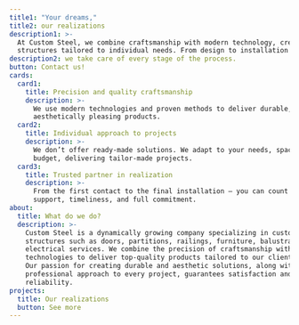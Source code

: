 ```yaml
---
title1: "Your dreams,"
title2: our realizations
description1: >-
  At Custom Steel, we combine craftsmanship with modern technology, creating solid
  structures tailored to individual needs. From design to installation –
description2: we take care of every stage of the process.
button: Contact us!
cards:
  card1:
    title: Precision and quality craftsmanship
    description: >-
      We use modern technologies and proven methods to deliver durable, solid, and
      aesthetically pleasing products.
  card2:
    title: Individual approach to projects
    description: >-
      We don’t offer ready-made solutions. We adapt to your needs, space, and
      budget, delivering tailor-made projects.
  card3:
    title: Trusted partner in realization
    description: >-
      From the first contact to the final installation – you can count on our
      support, timeliness, and full commitment.
about:
  title: What do we do?
  description: >-
    Custom Steel is a dynamically growing company specializing in custom metal
    structures such as doors, partitions, railings, furniture, balustrades, and
    electrical services. We combine the precision of craftsmanship with modern
    technologies to deliver top-quality products tailored to our clients’ needs.
    Our passion for creating durable and aesthetic solutions, along with a
    professional approach to every project, guarantees satisfaction and
    reliability.
projects:
  title: Our realizations
  button: See more
---
```

